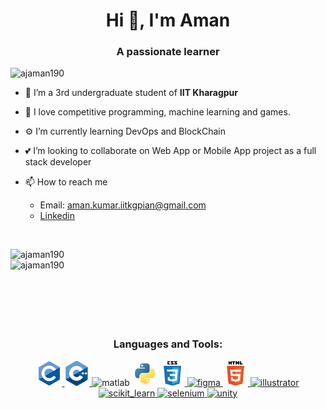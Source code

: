 <h1 align="center">Hi 👋, I'm Aman</h1>
<h3 align="center">A passionate learner</h3>

<p align="left"> <img src="https://komarev.com/ghpvc/?username=ajaman190&label=Profile%20views&color=0e75b6&style=flat" alt="ajaman190" /> </p>

- 🔭 I’m a 3rd undergraduate student of **IIT Kharagpur**

- 🌱 I love competitive programming, machine learning and games.

- ⚙️ I’m currently learning DevOps and BlockChain

- 💕 I’m looking to collaborate on Web App or Mobile App project as a full stack developer

- 📫 How to reach me 
     - Email: aman.kumar.iitkgpian@gmail.com
     - [Linkedin](https://www.linkedin.com/in/aman-kumar-586b23216/)


<br>
<p><img align="left" width="400" src="https://github-readme-stats.vercel.app/api?username=ajaman190&show_icons=true&locale=en" alt="ajaman190" /><img align="left" width="400" src="https://github-readme-streak-stats.herokuapp.com/?user=ajaman190&" alt="ajaman190" /></p>
<br><br><br><br><br><br><br>
<p><h3 align="center">Languages and Tools:</h3></p>
<p align="center"> <a href="https://www.cprogramming.com/" target="_blank"> <img src="https://raw.githubusercontent.com/devicons/devicon/master/icons/c/c-original.svg" alt="c" width="40" height="40"/> </a> <a href="https://www.w3schools.com/cpp/" target="_blank"> <img src="https://raw.githubusercontent.com/devicons/devicon/master/icons/cplusplus/cplusplus-original.svg" alt="cplusplus" width="40" height="40"/> </a> <img src="https://upload.wikimedia.org/wikipedia/commons/2/21/Matlab_Logo.png" alt="matlab" width="40" height="40"/> </a>  <img src="https://raw.githubusercontent.com/devicons/devicon/master/icons/python/python-original.svg" alt="python" width="40" height="40"/> </a><a href="https://www.python.org" target="_blank"><a href="https://www.w3schools.com/css/" target="_blank"> <img src="https://raw.githubusercontent.com/devicons/devicon/master/icons/css3/css3-original-wordmark.svg" alt="css3" width="40" height="40"/> </a> <a href="https://www.figma.com/" target="_blank"> <img src="https://www.vectorlogo.zone/logos/figma/figma-icon.svg" alt="figma" width="40" height="40"/> </a> <a href="https://www.w3.org/html/" target="_blank"> <img src="https://raw.githubusercontent.com/devicons/devicon/master/icons/html5/html5-original-wordmark.svg" alt="html5" width="40" height="40"/> </a> <a href="https://www.adobe.com/in/products/illustrator.html" target="_blank"> <img src="https://www.vectorlogo.zone/logos/adobe_illustrator/adobe_illustrator-icon.svg" alt="illustrator" width="40" height="40"/> </a> <a href="https://www.mathworks.com/" target="_blank"> <a href="https://scikit-learn.org/" target="_blank"> <img src="https://upload.wikimedia.org/wikipedia/commons/0/05/Scikit_learn_logo_small.svg" alt="scikit_learn" width="40" height="40"/> </a> <a href="https://www.selenium.dev" target="_blank"> <img src="https://raw.githubusercontent.com/detain/svg-logos/780f25886640cef088af994181646db2f6b1a3f8/svg/selenium-logo.svg" alt="selenium" width="40" height="40"/> </a> <a href="https://unity.com/" target="_blank"> <img src="https://www.vectorlogo.zone/logos/unity3d/unity3d-icon.svg" alt="unity" width="40" height="40"/> </a> </p>
